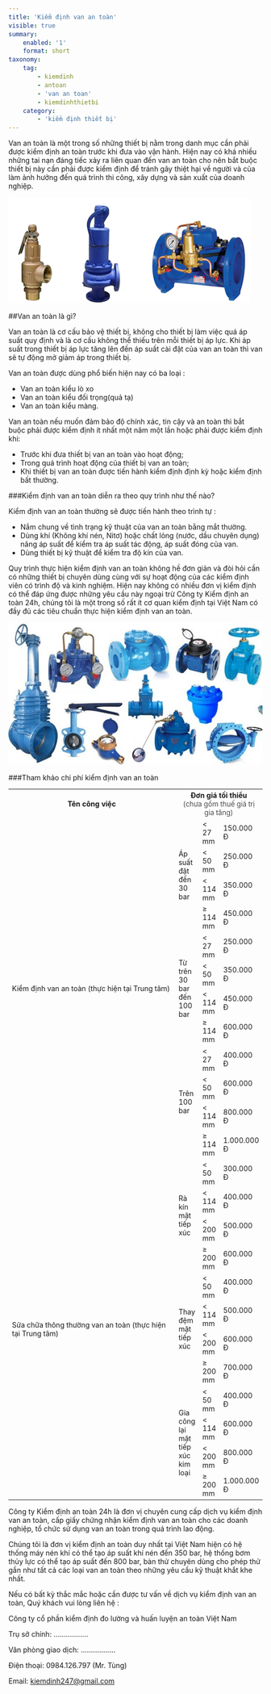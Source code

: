 ```yaml
---
title: 'Kiểm định van an toàn'
visible: true
summary:
    enabled: '1'
    format: short
taxonomy:
    tag:
        - kiemdinh
        - antoan
        - 'van an toan'
        - kiemdinhthietbi
    category:
        - 'kiểm định thiết bị'
---
```


Van an toàn là một trong số những thiết bị nằm trong danh mục cần phải được kiểm định an toàn trước khi đưa vào vận hành. Hiện nay có khá nhiều những tai nạn đáng tiếc xảy ra liên quan đến van an toàn cho nên bắt buộc thiết bị này cần phải được kiểm định để tránh gây thiệt hại về người và của làm ảnh hưởng đến quá trình thi công, xây dựng và sản xuất của doanh nghiệp.

![kiem dinh van an toan](kiem-dinh-van-an-toan.png)

##Van an toàn là gì?

Van an toàn là cơ cấu bảo vệ thiết bị, không cho thiết bị làm việc quá áp suất quy định và là cơ cấu không thể thiếu trên mỗi thiết bị áp lực. Khi áp suất trong thiết bị áp lực tăng lên đến áp suất cài đặt của van an toàn thì van sẽ tự động mở giảm áp trong thiết bị.

Van an toàn được dùng phổ biến hiện nay có ba loại :

 - Van an toàn kiểu lò xo
 - Van an toàn kiểu đối trọng(quả tạ)
 - Van an toàn kiểu màng.
 
Van an toàn nếu muốn đảm bảo độ chính xác, tin cậy và an toàn thì bắt buộc phải được kiểm định ít nhất một năm một lần hoặc phải được kiểm định khi:

- Trước khi đưa thiết bị van an toàn vào hoạt động;
- Trong quá trình hoạt động của thiết bị van an toàn;
- Khi thiết bị van an toàn được tiến hành kiểm định định kỳ hoặc kiểm định bất thường.

###Kiểm định van an toàn diễn ra theo quy trình như thế nào?

Kiểm định van an toàn thường sẽ được tiến hành  theo trình tự :

- Nắm chung về tình trạng kỹ thuật của van an toàn bằng mắt thường.
- Dùng khí (Không khí nén, Nitơ) hoặc chất lỏng (nước, dầu chuyên dụng) nâng áp suất để kiểm tra áp suất tác động, áp suất đóng của van.
- Dùng thiết bị kỹ thuật để kiểm tra độ kín của van.

Quy trình thực hiện kiểm định van an toàn không hề đơn giản và đòi hỏi cần có những thiết bị chuyên dùng cùng với sự hoạt động của các kiểm định viên có trình độ và kinh nghiệm. Hiện nay không có nhiều đơn vị kiểm định có thể đáp ứng được những yêu cầu này ngoại trừ Công ty Kiểm định an toàn 24h, chúng tôi là một trong số rất ít cơ quan kiểm định tại Việt Nam có đầy đủ các tiêu chuẩn thực hiện kiểm định van an toàn.

![kiem dinh van an toan](kiem-dinh-van-an-toan.jpg)

###Tham khảo chi phí kiểm định van an toàn

<table class="table table-bordered">
    <tbody>
        <tr>
            <th width="330">Tên công việc</th>
            <th colspan="3">Đơn giá tối thiểu
            <br>
            <span style="font-weight: 300">(chưa gồm thuế giá trị gia tăng)</span></th>
        </tr>
        <tr>
            <td rowspan="12">Kiểm định van an toàn
            (thực hiện tại Trung tâm)</td>
            <td rowspan="4">Áp suất đặt đến 30 bar</td>
            <td>&lt; 27 mm</td>
            <td>150.000 Đ</td>
        </tr>
        <tr>
            <td>&lt; 50 mm</td>
            <td>250.000 Đ</td>
            </tr>
        <tr>
            <td>&lt; 114 mm</td>
            <td>350.000 Đ</td>
        </tr>
        <tr>
            <td>≥ 114 mm</td>
            <td>450.000 Đ</td>
        </tr>
        <tr>
            <td rowspan="4">Từ trên 30 bar đến
            100 bar</td>
            <td>&lt; 27 mm</td>
            <td>250.000 Đ</td>
        </tr>
        <tr>
            <td>&lt; 50 mm</td>
            <td>350.000 Đ</td>
        </tr>
        <tr>
            <td>&lt; 114 mm</td>
            <td>450.000 Đ</td>
        </tr>
        <tr>
            <td>≥ 114 mm</td>
            <td>600.000 Đ</td>
        </tr>
        <tr>
            <td rowspan="4">Trên 100 bar</td>
            <td>&lt; 27 mm</td>
            <td>400.000 Đ</td>
        </tr>
        <tr>
            <td>&lt; 50 mm</td>
            <td>600.000 Đ</td>
        </tr>
        <tr>
            <td>&lt; 114 mm</td>
            <td>800.000 Đ</td>
        </tr>
        <tr>
            <td>≥ 114 mm</td>
            <td>1.000.000 Đ</td>
        </tr>
        <tr>
            <td rowspan="12">Sửa chữa thông thường van an toàn
            (thực hiện tại Trung tâm)</td>
            <td rowspan="4">Rà kín mặt tiếp xúc</td>
            <td>&lt; 50 mm</td>
            <td>300.000 Đ</td>
        </tr>
        <tr>
            <td>&lt; 114 mm</td>
            <td>400.000 Đ</td>
        </tr>
        <tr>
            <td>&lt; 200 mm</td>
            <td>500.000 Đ</td>
        </tr>
        <tr>
            <td>≥ 200 mm</td>
            <td>600.000 Đ</td>
        </tr>
        <tr>
            <td rowspan="4">Thay đệm mặt tiếp xúc</td>
            <td>&lt; 50 mm</td>
            <td>400.000 Đ</td>
        </tr>
        <tr>
            <td>&lt; 114 mm</td>
            <td>500.000 Đ</td>
        </tr>
        <tr>
            <td>&lt; 200 mm</td>
            <td>600.000 Đ</td>
        </tr>
        <tr>
            <td>≥ 200 mm</td>
            <td>700.000 Đ</td>
        </tr>
        <tr>
            <td rowspan="4">Gia công lại mặt tiếp xúc kim loại</td>
            <td>&lt; 50 mm</td>
            <td>400.000 Đ</td>
        </tr>
        <tr>
            <td>&lt; 114 mm</td>
            <td>600.000 Đ</td>
        </tr>
        <tr>
            <td>&lt; 200 mm</td>
            <td>800.000 Đ</td>
        </tr>
        <tr>
            <td>≥ 200 mm</td>
            <td>1.000.000 Đ</td>
        </tr>
    </tbody>
</table>

Công ty Kiểm định an toàn 24h là đơn vị chuyên cung cấp dịch vụ kiểm định van an toàn, cấp giấy chứng nhận kiểm định van an toàn cho các doanh nghiệp, tổ chức sử dụng van an toàn trong quá trình lao động.

Chúng tôi là đơn vị kiểm định an toàn duy nhất tại Việt Nam hiện có hệ thống máy nén khí có thể tạo áp suất khí nén đến 350 bar, hệ thống bơm thủy lực có thể tạo áp suất đến 800 bar, bàn thử chuyên dùng cho phép thử gần như tất cả các loại van an toàn theo những yêu cầu kỹ thuật khắt khe nhất.

Nếu có bất kỳ thắc mắc hoặc cần được tư vấn về dịch vụ kiểm định van an toàn, Quý khách vui lòng liên hệ :

Công ty cổ phần kiểm định đo lường và huấn luyện an toàn Việt Nam

Trụ sở chính: .................

Văn phòng giao dịch: .................

Điện thoại: 0984.126.797 (Mr. Tùng)

Email: kiemdinh247@gmail.com